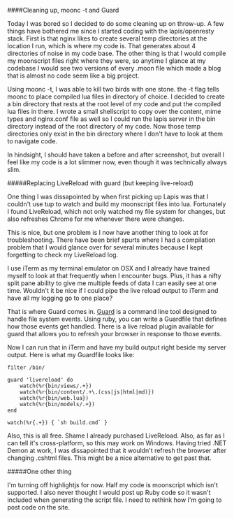 ####Cleaning up, moonc -t and Guard

Today I was bored so I decided to do some cleaning up on throw-up.  A few things have bothered me since I started coding with the lapis/openresty stack.  First is that nginx likes to create several temp directories at the location I run, which is where my code is.  That generates about 4 directories of noise in my code base.  The other thing is that I would compile my moonscript files right where they were, so anytime I glance at my codebase I would see two versions of every .moon file which made a blog that is almost no code seem like a big project.

Using moonc -t, I was able to kill two birds with one stone.  the -t flag tells moonc to place compiled lua files in directory of choice.  I decided to create a bin directory that rests at the root level of my code and put the compiled lua files in there.  I wrote a small shellscript to copy over the content, mime types and nginx.conf file as well so I could run the lapis server in the bin directory instead of the root directory of my code.  Now those temp directories only exist in the bin directory where I don't have to look at them to navigate code.

In hindsight, I should have taken a before and after screenshot, but overall I feel like my code is a lot slimmer now, even though it was technically always slim.  

#####Replacing LiveReload with guard (but keeping live-reload)

One thing I was dissapointed by when first picking up Lapis was that I couldn't use tup to watch and build my moonscript files into lua.  Fortunately I found LiveReload, which not only watched my file system for changes, but also refreshes Chrome for me whenever there were changes.  

This is nice, but one problem is I now have another thing to look at for troubleshooting.  There have been brief spurts where I had a compilation problem that I would glance over for several minutes because I kept forgetting to check my LiveReload log.  

I use iTerm as my terminal emulator on OSX and I already have trained myself to look at that frequently when I encounter bugs.  Plus, it has a nifty split pane ability to give me multiple feeds of data I can easily see at one time.  Wouldn't it be nice if I could pipe the live reload output to iTerm and have all my logging go to one place?

That is where Guard comes in.  [Guard](https://github.com/guard/guard) is a command line tool designed to handle file system events.  Using ruby, you can write a Guardfile that defines how those events get handled.  There is a live reload plugin available for guard that allows you to refresh your browser in response to those events.  

Now I can run that in iTerm and have my build output right beside my server output.  Here is what my Guardfile looks like:

    filter /bin/

    guard 'livereload' do
        watch(%r{bin/views/.+})
        watch(%r{bin/content/.+\.(css|js|html|md)})
        watch(%r{bin/web.lua})
        watch(%r{bin/models/.+})
    end

    watch(%r{.+}) { `sh build.cmd` }

Also, this is all free.  Shame I already purchased LiveReload.  Also, as far as I can tell it's cross-platform, so this may work on Windows.  Having tried .NET Demon at work, I was dissapointed that it wouldn't refresh the browser after changing .cshtml files.  This might be a nice alternative to get past that.

#####One other thing

I'm turning off highlightjs for now.  Half my code is moonscript which isn't supported.  I also never thought I would post up Ruby code so it wasn't included when generating the script file.  I need to rethink how I'm going to post code on the site.  

